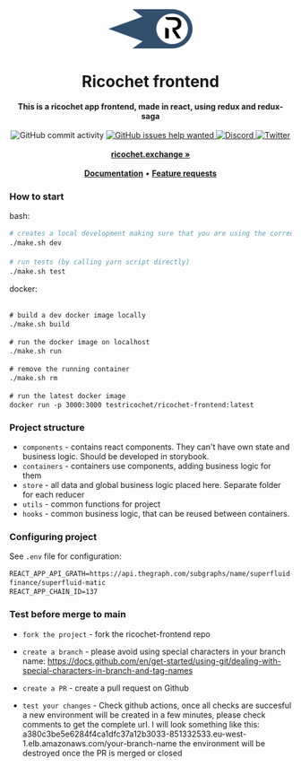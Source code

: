 <div align="center">
    <img src="public/icons/icon.svg" height="70" alt="Ricochet Logo">
    <h1>Ricochet frontend</h1>
    <strong>This is a ricochet app frontend, made in react, using redux and redux-saga</strong>
</div>
<br>
<div align="center">
    <img src="https://img.shields.io/github/commit-activity/w/Ricochet-Exchange/ricochet-frontend" alt="GitHub commit activity">
    <a href="https://github.com/Ricochet-Exchange/ricochet-frontend/issues?q=is%3Aissue+is%3Aopen+label%3A%22help+wanted%22">
        <img src="https://img.shields.io/github/issues/Ricochet-Exchange/ricochet-frontend/help wanted" alt="GitHub issues help wanted">
    </a>
    <a href="https://discord.gg/egu4FZbPBM">
        <img src="https://img.shields.io/discord/862796510604296263.svg?label=&logo=discord&logoColor=ffffff&color=7389D8&labelColor=6A7EC2" alt="Discord">
    </a>
    <a href="https://twitter.com/ricochetxchange">
        <img src="https://img.shields.io/twitter/follow/ricochetxchange?label=ricochetxchange&style=flat&logo=twitter&color=1DA1F2" alt="Twitter">
    </a>
</div>
<div align="center">
    <br>
    <a href="https://ricochet.exchange"><b>ricochet.exchange »</b></a>
    <br><br>
    <a href="https://docs.ricochet.exchange/"><b>Documentation</b></a>
    •
    <a href="https://github.com/Ricochet-Exchange/ricochet-frontend/issues/new"><b>Feature requests</b></a>
</div>

### How to start

bash:
```bash
# creates a local development making sure that you are using the correct node version
./make.sh dev

# run tests (by calling yarn script directly)
./make.sh test
```
docker:
```docker

# build a dev docker image locally
./make.sh build

# run the docker image on localhost
./make.sh run

# remove the running container
./make.sh rm 

# run the latest docker image 
docker run -p 3000:3000 testricochet/ricochet-frontend:latest
```
### Project structure

- `components` - contains react components. They can't have own state and business logic. Should be developed in storybook.
- `containers` - containers use components, adding business logic for them
- `store` - all data and global business logic placed here. Separate folder for each reducer
- `utils` - common functions for project
- `hooks` - common business logic, that can be reused between containers.

### Configuring project

See `.env` file for configuration:

```dotenv
REACT_APP_API_GRATH=https://api.thegraph.com/subgraphs/name/superfluid-finance/superfluid-matic
REACT_APP_CHAIN_ID=137
```

### Test before merge to main

- `fork the project` - fork the ricochet-frontend repo

- `create a branch` - please avoid using special characters in your branch name: 
https://docs.github.com/en/get-started/using-git/dealing-with-special-characters-in-branch-and-tag-names

- `create a PR` - create a pull request on Github 

- `test your changes` - Check github actions, once all checks are succesful a new environment will be created in a few minutes, please check comments to get the complete url. I will look something like this:
a380c3be5e6284f4ca1dfc37a12b3033-851332533.eu-west-1.elb.amazonaws.com/your-branch-name
the environment will be destroyed once the PR is merged or closed

